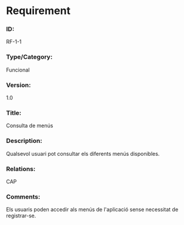 # Requirement
### ID: 
RF-1-1

### Type/Category:  
Funcional 

### Version:  
1.0  

### Title:  
Consulta de menús  

### Description:  
Qualsevol usuari pot consultar els diferents menús disponibles.  
  
### Relations:  
CAP  

### Comments:  
Els usuaris poden accedir als menús de l'aplicació sense necessitat de registrar-se.  
